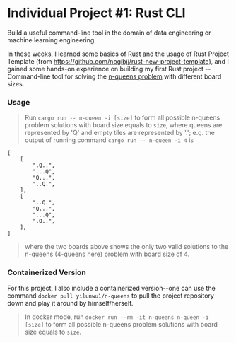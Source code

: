 # Individual Project #1: Rust CLI
Build a useful command-line tool in the domain of data engineering or machine learning engineering.


In these weeks, I learned some basics of Rust and the usage of Rust Project Template (from https://github.com/nogibjj/rust-new-project-template), and I gained some hands-on experience on building my first Rust project -- Command-line tool for solving the [n-queens problem](https://www.quantamagazine.org/mathematician-answers-chess-problem-about-attacking-queens-20210921/) with different board sizes.

### Usage
> Run `cargo run -- n-queen -i [size]` to form all possible n-queens problem solutions with board size equals to `size`, where queens are represented by 'Q' and empty tiles are represented by '.'; e.g. the output of running command `cargo run -- n-queen -i 4` is

```
[
    [
        ".Q..",
        "...Q",
        "Q...",
        "..Q.",
    ],
    [
        "..Q.",
        "Q...",
        "...Q",
        ".Q..",
    ],
]
```
> where the two boards above shows the only two valid solutions to the n-queens (4-queens here) problem with board size of 4.

### Containerized Version
For this project, I also include a containerized version--one can use the command `docker pull yilunwu1/n-queens` to pull the project repository down and play it around by himself/herself.

> In docker mode, run `docker run --rm -it n-queens n-queen -i [size]` to form all possible n-queens problem solutions with board size equals to `size`.